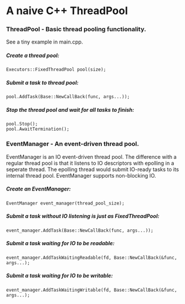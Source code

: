 # A naive C++ ThreadPool

### ThreadPool - Basic thread pooling functionality.
See a tiny example in main.cpp.

##### Create a thread pool:
    Executors::FixedThreadPool pool(size);

##### Submit a task to thread pool:
    pool.AddTask(Base::NewCallBack(func, args...));

##### Stop the thread pool and wait for all tasks to finish:
    pool.Stop();
    pool.AwaitTermination();

### EventManager - An event-driven thread pool.
EventManager is an IO event-driven thread pool. The difference with a regular thread pool is that it listens to IO descriptors with epolling in a seperate thread. The epolling thread would submit IO-ready tasks to its internal thread pool. EventManager supports non-blocking IO.

##### Create an EventManager:
    EventManager event_manager(thread_pool_size);

##### Submit a task without IO listening is just as FixedThreadPool:
    event_manager.AddTask(Base::NewCallBack(func, args...));

##### Submit a task waiting for IO to be readable:
    event_manager.AddTaskWaitingReadable(fd, Base::NewCallBack(&func, args...);

##### Submit a task waiting for IO to be writable:
    event_manager.AddTaskWaitingWritable(fd, Base::NewCallBack(&func, args...);
